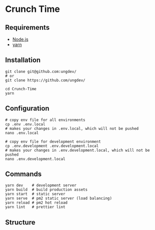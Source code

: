 # Crunch Time

## Requirements

* [Node.js](https://nodejs.org/)
* [yarn](https://yarnpkg.com/)

## Installation

```
git clone git@github.com:ungdev/
# or
git clone https://github.com/ungdev/

cd Crunch-Time
yarn
```

## Configuration

```
# copy env file for all environments
cp .env .env.local
# makes your changes in .env.local, which will not be pushed
nano .env.local

# copy env file for development environment
cp .env.development .env.development.local
# makes your changes in .env.development.local, which will not be pushed
nano .env.development.local
```

## Commands

```
yarn dev    # development server
yarn build  # build production assets
yarn start  # static server
yarn serve  # pm2 static server (load balancing)
yarn reload # pm2 hot reload
yarn lint   # prettier lint
```

## Structure
